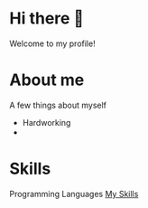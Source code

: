 # Hi there 👋
Welcome to my profile!

# About me
A few things about myself
- Hardworking
- 
# Skills
Programming Languages
[My Skills](https://skillicons.dev/icons?i=c,java)
